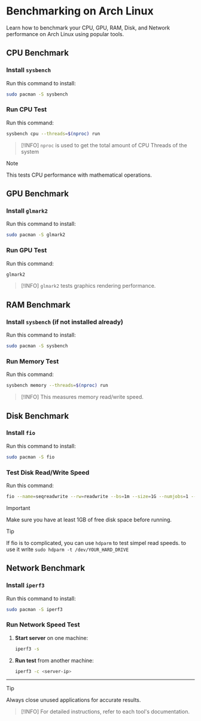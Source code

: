 # Benchmarking on Arch Linux

Learn how to benchmark your CPU, GPU, RAM, Disk, and Network performance on Arch Linux using popular tools.

## CPU Benchmark

### Install `sysbench`
Run this command to install:
```bash
sudo pacman -S sysbench
```

### Run CPU Test
Run this command:
```bash
sysbench cpu --threads=$(nproc) run
```

> [!INFO]
> `nproc` is used to get the total amount of CPU Threads of the system

> [!NOTE]
> This tests CPU performance with mathematical operations.

## GPU Benchmark

### Install `glmark2`
Run this command to install:
```bash
sudo pacman -S glmark2
```

### Run GPU Test
Run this command:
```bash
glmark2
```

> [!INFO]
> `glmark2` tests graphics rendering performance.

## RAM Benchmark

### Install `sysbench` (if not installed already)
Run this command to install:
```bash
sudo pacman -S sysbench
```

### Run Memory Test
Run this command:
```bash
sysbench memory --threads=$(nproc) run
```

> [!INFO]
> This measures memory read/write speed.

## Disk Benchmark

### Install `fio`
Run this command to install:
```bash
sudo pacman -S fio
```

### Test Disk Read/Write Speed
Run this command:
```bash
fio --name=seqreadwrite --rw=readwrite --bs=1m --size=1G --numjobs=1 --time_based --runtime=60 --group_reporting
```

> [!IMPORTANT]
> Make sure you have at least 1GB of free disk space before running.

> [!TIP]
> If fio is to complicated, you can use `hdparm` to test simpel read speeds.
> to use it write `sudo hdparm -t /dev/YOUR_HARD_DRIVE`

## Network Benchmark

### Install `iperf3`
Run this command to install:
```bash
sudo pacman -S iperf3
```

### Run Network Speed Test
1. **Start server** on one machine:
   ```bash
   iperf3 -s
   ```
2. **Run test** from another machine:
   ```bash
   iperf3 -c <server-ip>
   ```

---

> [!TIP]
> Always close unused applications for accurate results.

> [!INFO]
> For detailed instructions, refer to each tool's documentation.